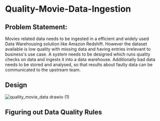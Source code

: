 # Quality-Movie-Data-Ingestion

## Problem Statement:

Movies related data needs to be ingested in a efficient and widely used Data Warehousing solution like Amazon Redshift. However the dataset available is low quality with missing data and having entries irrelevant to business's use case. A system needs to be designed which runs quality checks on data and ingests it into a data warehouse. Additionally bad data needs to be stored and analysed, so that results about faulty data can be communicated to the upstream team.

## Design

![quality_movie_data drawio (1)](https://github.com/DS-v/Quality-Movie-Data-Ingestion/assets/59478620/4cf55e27-efd0-4813-b9f7-8b84c1b6f987)


## Figuring out Data Quality Rules


